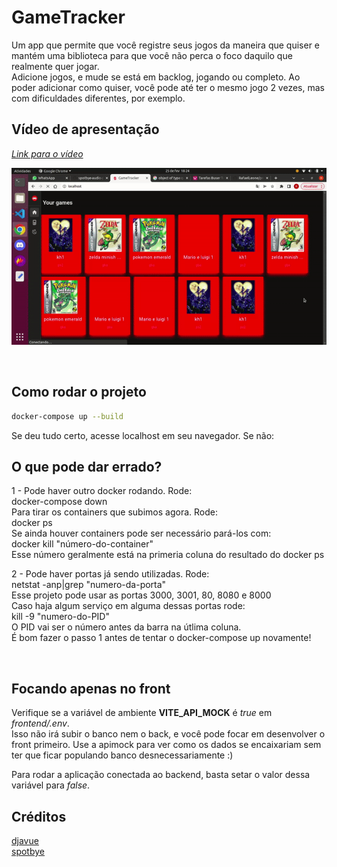 # GameTracker

Um app que permite que você registre seus jogos da maneira que quiser e mantém uma biblioteca para que você não perca o foco daquilo que realmente quer jogar.  
Adicione jogos, e mude se está em backlog, jogando ou completo.
Ao poder adicionar como quiser, você pode até ter o mesmo jogo 2 vezes, mas com dificuldades diferentes, por exemplo.

## **Vídeo de apresentação**
[*Link para o vídeo*](https://www.loom.com/share/e00696fb397f4deb8d03809d14fe808c)  

![Live demo](./readme_assets/demo.gif)  

<br>

## **Como rodar o projeto**

```bash
docker-compose up --build
```

Se deu tudo certo, acesse localhost em seu navegador. Se não:  

## O que pode dar errado?

1 - Pode haver outro docker rodando. Rode:  
docker-compose down  
Para tirar os containers que subimos agora. Rode:  
docker ps  
Se ainda houver containers pode ser necessário pará-los com:  
docker kill "número-do-container"  
Esse número geralmente está na primeria coluna do resultado do docker ps  

2 - Pode haver portas já sendo utilizadas. Rode:  
netstat -anp|grep "numero-da-porta"  
Esse projeto pode usar as portas 3000, 3001, 80, 8080 e 8000  
Caso haja algum serviço em alguma dessas portas rode:  
kill -9 "numero-do-PID"  
O PID vai ser o número antes da barra na útlima coluna.  
É bom fazer o passo 1 antes de tentar o docker-compose up novamente!  

<br>

## Focando apenas no front

Verifique se a variável de ambiente **VITE_API_MOCK** é *true* em *frontend/.env*.  
Isso não irá subir o banco nem o back, e você pode focar em desenvolver o front primeiro. Use a apimock para ver como os dados se encaixariam sem ter que ficar populando banco desnecessariamente :)  

Para rodar a aplicação conectada ao backend, basta setar o valor dessa variável para *false*.

## Créditos

[djavue](https://github.com/huogerac/djavue)  
[spotbye](https://github.com/vitoiuo/spotbye-audio-player/blob/main/frontend/src/components/GameList.vue)
